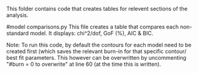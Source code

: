 This folder contains code that creates tables for relevent sections of the analysis.

#model comparisons.py 
This file creates a table that compares each non-standard model. It displays: chi^2/dof, GoF (%), AIC & BIC. 

Note: To run this code, by default the contours for each model need to be created first (which saves the relevant burn-in for that specific contour/ best fit parameters. This however can be overwritten by uncommenting   "#burn = 0 to overwrite" at line 60 (at the time this is written).
